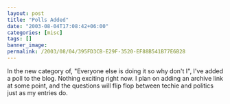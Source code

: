 ```yaml
---
layout: post
title: "Polls Added"
date: "2003-08-04T17:08:42+06:00"
categories: [misc]
tags: []
banner_image: 
permalink: /2003/08/04/395FD3CB-E29F-3520-EF88B541B77E6B28
---
```


In the new category of, "Everyone else is doing it so why don't I", I've added a poll to the blog. Nothing exciting right now. I plan on adding an archive link at some point, and the questions will flip flop between techie and politics just as my entries do.